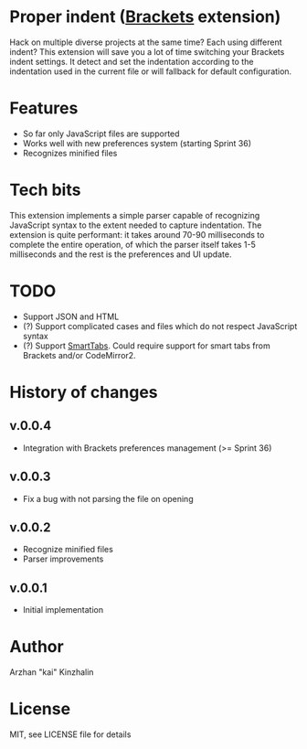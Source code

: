 Proper indent ([Brackets](https://github.com/adobe/brackets) extension)
=======================================================================

Hack on multiple diverse projects at the same time? Each using different indent? This extension will save you a lot of time switching your Brackets indent settings. It detect and set the indentation according to the indentation used in the current file or will fallback for default configuration.

Features
========

- So far only JavaScript files are supported
- Works well with new preferences system (starting Sprint 36)
- Recognizes minified files

Tech bits
=========

This extension implements a simple parser capable of recognizing JavaScript syntax to the extent needed to capture indentation. The extension is quite performant: it takes around 70-90 milliseconds to complete the entire operation, of which the parser itself takes 1-5 milliseconds and the rest is the preferences and UI update.

TODO
====

- Support JSON and HTML
- (?) Support complicated cases and files which do not respect JavaScript syntax
- (?) Support [SmartTabs](http://www.emacswiki.org/SmartTabs). Could require support for smart tabs from Brackets and/or CodeMirror2.

History of changes
==================

v.0.0.4
-------
- Integration with Brackets preferences management (>= Sprint 36)

v.0.0.3
-------
- Fix a bug with not parsing the file on opening

v.0.0.2
-------
- Recognize minified files
- Parser improvements

v.0.0.1
-------
- Initial implementation 

Author
======
Arzhan "kai" Kinzhalin

License
=======
MIT, see LICENSE file for details
